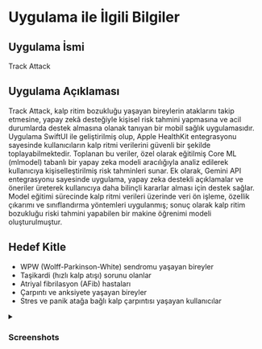 # Uygulama ile İlgili Bilgiler

## Uygulama İsmi
Track Attack

## Uygulama Açıklaması
Track Attack, kalp ritim bozukluğu yaşayan bireylerin ataklarını takip etmesine, yapay zekâ desteğiyle kişisel risk tahmini yapmasına ve acil durumlarda destek almasına olanak tanıyan bir mobil sağlık uygulamasıdır.
Uygulama SwiftUI ile geliştirilmiş olup, Apple HealthKit entegrasyonu sayesinde kullanıcıların kalp ritmi verilerini güvenli bir şekilde toplayabilmektedir. Toplanan bu veriler, özel olarak eğitilmiş Core ML (mlmodel) tabanlı bir yapay zeka modeli aracılığıyla analiz edilerek kullanıcıya kişiselleştirilmiş risk tahminleri sunar.
Ek olarak, Gemini API entegrasyonu sayesinde uygulama, yapay zeka destekli açıklamalar ve öneriler üreterek kullanıcıya daha bilinçli kararlar alması için destek sağlar.
Model eğitimi sürecinde kalp ritmi verileri üzerinde veri ön işleme, özellik çıkarımı ve sınıflandırma yöntemleri uygulanmış; sonuç olarak kalp ritim bozukluğu riski tahmini yapabilen bir makine öğrenimi modeli oluşturulmuştur.

## Hedef Kitle
* WPW (Wolff-Parkinson-White) sendromu yaşayan bireyler
* Taşikardi (hızlı kalp atışı) sorunu olanlar
* Atriyal fibrilasyon (AFib) hastaları
* Çarpıntı ve anksiyete yaşayan bireyler
* Stres ve panik atağa bağlı kalp çarpıntısı yaşayan kullanıcılar


<details>
  <summary><h3>Screenshots</h3></summary>

  <h4> Kayıt ol ve Giriş Yap Ekranları</h4>
  <table>
    <tr>
      <td><img src="https://github.com/TrackAttackk/TrackAttack/blob/main/Screenshots/signUp.png" width="200"/></td>
      <td><img src="https://github.com/TrackAttackk/TrackAttack/blob/main/Screenshots/signIn.png" width="200"/></td>
    </tr>
  </table>

  <h4>Bilgileri Ekle Ekranları</h4>
  <table>
    <tr>
      <td><img src="https://github.com/TrackAttackk/TrackAttack/blob/main/Screenshots/name.png" width="200"/></td>
      <td><img src="https://github.com/TrackAttackk/TrackAttack/blob/main/Screenshots/age.png" width="200"/></td>
      <td><img src="https://github.com/TrackAttackk/TrackAttack/blob/main/Screenshots/gender.png" width="200"/></td>
      <td><img src="https://github.com/TrackAttackk/TrackAttack/blob/main/Screenshots/smoking.png" width="200"/></td>
      <td><img src="https://github.com/TrackAttackk/TrackAttack/blob/main/Screenshots/family.png" width="200"/></td>
      <td><img src="https://github.com/TrackAttackk/TrackAttack/blob/main/Screenshots/attack.png" width="200"/></td>
    </tr>
  </table>

  <h4>Anasayfa, Geçmiş Ataklar, Sohbet ve Profil Ekranları</h4>
  <table>
    <tr>
      <td><img src="https://github.com/TrackAttackk/TrackAttack/blob/main/Screenshots/homeView.png" width="200"/></td>
      <td><img src="https://github.com/TrackAttackk/TrackAttack/blob/main/Screenshots/historyAttack.png" width="200"/></td>
      <td><img src="https://github.com/TrackAttackk/TrackAttack/blob/main/Screenshots/detailAttack.png" width="200"/></td>
      <td><img src="https://github.com/TrackAttackk/TrackAttack/blob/main/Screenshots/chatbot.png" width="200"/></td>
      <td><img src="https://github.com/TrackAttackk/TrackAttack/blob/main/Screenshots/profile.png" width="200"/></td>
   </tr>
  </table>

  <h4>Bilet Atak Ekle ve Nefes Al Ekranları</h4>
  <table>
    <tr>
      <td><img src="https://github.com/TrackAttackk/TrackAttack/blob/main/Screenshots/addAttack.png" width="200"/></td>
      <td><img src="https://github.com/TrackAttackk/TrackAttack/blob/main/Screenshots/breathing.png" width="200"/></td>
   </tr>
  </table>

</details>

